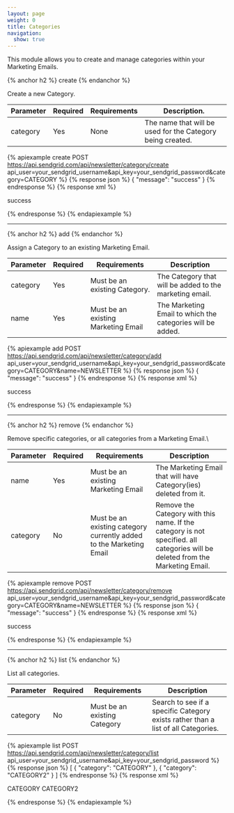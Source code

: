 ```yaml
---
layout: page
weight: 0
title: Categories
navigation:
  show: true
---
```


This module allows you to create and manage categories within your Marketing Emails.


{% anchor h2 %}
create 
{% endanchor %}

Create a new Category.

<table class="table table-bordered table-striped">
   <thead>
      <tr>
         <th>Parameter</th>
         <th>Required</th>
         <th>Requirements</th>
         <th>Description.</th>
      </tr>
   </thead>
   <tbody>
      <tr>
         <td>category</td>
         <td>Yes</td>
         <td>None</td>
         <td>The name that will be used for the Category being created.</td>
      </tr>
   </tbody>
</table>



{% apiexample create POST https://api.sendgrid.com/api/newsletter/category/create api_user=your_sendgrid_username&api_key=your_sendgrid_password&category=CATEGORY %}
  {% response json %}
{
  "message": "success"
}
{% endresponse %}
  {% response xml %}
<?xml version="1.0" encoding="ISO-8859-1"?>

<result>
   <message>success</message>
</result>

  {% endresponse %}
{% endapiexample %}

* * * * *


{% anchor h2 %}
add 
{% endanchor %}

Assign a Category to an existing Marketing Email.

<table class="table table-bordered table-striped">
   <thead>
      <tr>
         <th>Parameter</th>
         <th>Required</th>
         <th>Requirements</th>
         <th>Description</th>
      </tr>
   </thead>
   <tbody>
      <tr>
         <td>category</td>
         <td>Yes</td>
         <td>Must be an existing Category.</td>
         <td>The Category that will be added to the marketing email.</td>
      </tr>
      <tr>
         <td>name</td>
         <td>Yes</td>
         <td>Must be an existing Marketing Email</td>
         <td>The Marketing Email to which the categories will be added.</td>
      </tr>
   </tbody>
</table>



{% apiexample add POST https://api.sendgrid.com/api/newsletter/category/add api_user=your_sendgrid_username&api_key=your_sendgrid_password&category=CATEGORY&name=NEWSLETTER %}
  {% response json %}
{
  "message": "success"
}
{% endresponse %}
  {% response xml %}
<?xml version="1.0" encoding="ISO-8859-1"?>

<result>
   <message>success</message>
</result>

  {% endresponse %}
{% endapiexample %}

* * * * *


{% anchor h2 %}
remove 
{% endanchor %}

Remove specific categories, or all categories from a Marketing Email.\\

<table class="table table-bordered table-striped">
   <thead>
      <tr>
         <th>Parameter</th>
         <th>Required</th>
         <th>Requirements</th>
         <th>Description</th>
      </tr>
   </thead>
   <tbody>
      <tr>
         <td>name</td>
         <td>Yes</td>
         <td>Must be an existing Marketing Email</td>
         <td>The Marketing Email that will have Category(ies) deleted from it.</td>
      </tr>
      <tr>
         <td>category</td>
         <td>No</td>
         <td>Must be an existing category currently added to the Marketing Email</td>
         <td>Remove the Category with this name. If the category is not specified. all categories will be deleted from the Marketing Email.</td>
      </tr>
   </tbody>
</table>



{% apiexample remove POST https://api.sendgrid.com/api/newsletter/category/remove api_user=your_sendgrid_username&api_key=your_sendgrid_password&category=CATEGORY&name=NEWSLETTER %}
  {% response json %}
{
  "message": "success"
}
{% endresponse %}
  {% response xml %}
<?xml version="1.0" encoding="ISO-8859-1"?>

<result>
   <message>success</message>
</result>

  {% endresponse %}
{% endapiexample %}

* * * * *


{% anchor h2 %}
list 
{% endanchor %}

List all categories.

<table class="table table-bordered table-striped">
   <thead>
      <tr>
         <th>Parameter</th>
         <th>Required</th>
         <th>Requirements</th>
         <th>Description</th>
      </tr>
   </thead>
   <tbody>
      <tr>
         <td>category</td>
         <td>No</td>
         <td>Must be an existing Category</td>
         <td>Search to see if a specific Category exists rather than a list of all Categories.</td>
      </tr>
   </tbody>
</table>



{% apiexample list POST https://api.sendgrid.com/api/newsletter/category/list api_user=your_sendgrid_username&api_key=your_sendgrid_password %}
  {% response json %}
[
  {
    "category": "CATEGORY"
  },
  {
    "category": "CATEGORY2"
  }
]
{% endresponse %}
  {% response xml %}
<?xml version="1.0" encoding="ISO-8859-1"?>

<categories>
   <category>
      <category>CATEGORY</category>
   </category>
   <category>
      <category>CATEGORY2</category>
   </category>
</categories>

  {% endresponse %}
{% endapiexample %}
